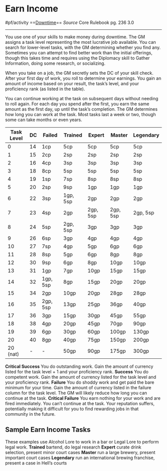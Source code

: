 # Earn Income
#pf/activity
==[Downtime](../Traits/Downtime.md)==
*Source* Core Rulebook pg. 236 3.0

---
You use one of your skills to make money during downtime. The GM assigns a task level representing the most lucrative job available. You can search for lower-level tasks, with the GM determining whether you find any. Sometimes you can attempt to find better work than the initial offerings, though this takes time and requires using the Diplomacy skill to Gather Information, doing some research, or socializing.

When you take on a job, the GM secretly sets the DC of your skill check. After your first day of work, you roll to determine your earnings. You gain an amount of income based on your result, the task’s level, and your proficiency rank (as listed in the table).

You can continue working at the task on subsequent days without needing to roll again. For each day you spend after the first, you earn the same amount as the first day, up until the task’s completion. The GM determines how long you can work at the task. Most tasks last a week or two, though some can take months or even years.

| Task Level | DC  | Failed   | Trained  | Expert   | Master   | Legendary |
| ---------- | --- | -------- | -------- | -------- | -------- | --------- |
| 0          | 14  | 1cp      | 5cp      | 5cp      | 5cp      | 5cp       |
| 1          | 15  | 2cp      | 2sp      | 2sp      | 2sp      | 2sp       |
| 2          | 16  | 4cp      | 3sp      | 3sp      | 3sp      | 3sp       |
| 3          | 18  | 8cp      | 5sp      | 5sp      | 5sp      | 5sp       |
| 4          | 19  | 1sp      | 7sp      | 8sp      | 8sp      | 8sp       |
| 5          | 20  | 2sp      | 9sp      | 1gp      | 1gp      | 1gp       |
| 6          | 22  | 3sp      | 1gp, 5sp | 2gp      | 2gp      | 2gp       |
| 7          | 23  | 4sp      | 2gp      | 2gp, 5sp | 2gp, 5sp | 2gp, 5sp  |
| 8          | 24  | 5sp      | 2gp, 5sp | 3gp      | 3gp      | 3gp       |
| 9          | 26  | 6sp      | 3gp      | 4gp      | 4gp      | 4gp       |
| 10         | 27  | 7sp      | 4gp      | 5gp      | 6gp      | 6gp       |
| 11         | 28  | 8sp      | 5gp      | 6gp      | 8gp      | 8gp       |
| 12         | 30  | 9sp      | 6gp      | 8gp      | 10gp     | 10gp      |
| 13         | 31  | 1gp      | 7gp      | 10gp     | 15gp     | 15gp      |
| 14         | 32  | 1gp, 5sp | 8gp      | 15gp     | 20gp     | 20gp      |
| 15         | 34  | 2gp      | 10gp     | 20gp     | 28gp     | 28gp      |
| 16         | 35  | 2gp, 5sp | 13gp     | 25gp     | 36gp     | 40gp      |
| 17         | 36  | 3gp      | 15gp     | 30gp     | 45gp     | 55gp      |
| 18         | 38  | 4gp      | 20gp     | 45gp     | 70gp     | 90gp      |
| 19         | 39  | 6gp      | 30gp     | 60gp     | 100gp    | 130gp     |
| 20         | 40  | 8gp      | 40gp     | 75gp     | 150gp    | 200gp     |
| 20 (nat)   | -   | -        | 50gp     | 90gp     | 175gp    | 300gp     |

**Critical Success** You do outstanding work. Gain the amount of currency listed for the task level + 1 and your proficiency rank.
**Success** You do competent work. Gain the amount of currency listed for the task level and your proficiency rank.
**Failure** You do shoddy work and get paid the bare minimum for your time. Gain the amount of currency listed in the failure column for the task level. The GM will likely reduce how long you can continue at the task.
**Critical Failure** You earn nothing for your work and are fired immediately. You can’t continue at the task. Your reputation suffers, potentially making it difficult for you to find rewarding jobs in that community in the future.

## Sample Earn Income Tasks
These examples use Alcohol Lore to work in a bar or Legal Lore to perform legal work.
**Trained** bartend, do legal research
**Expert** curate drink selection, present minor court cases
**Master** run a large brewery, present important court cases
**Legendary** run an international brewing franchise, present a case in Hell’s courts